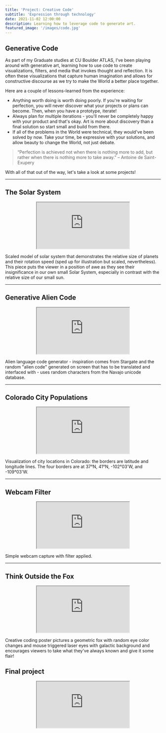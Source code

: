 ```yaml
---
title: 'Project: Creative Code'
subtitle: 'Expression through technology'
date: 2021-11-02 12:00:00
description: Learning how to leverage code to generate art.
featured_image: '/images/code.jpg'
---
```


## Generative Code

As part of my Graduate studies at CU Boulder ATLAS, I've been playing around with generative art, learning how to use code to create visualizations, filters, and media that invokes thought and reflection.  It is often these visualizations that capture human imagination and allows for constructive discourse as we try to make the World a better place together.

Here are a couple of lessons-learned from the experience:

* Anything worth doing is worth doing poorly.  If you're waiting for perfection, you will never discover what your projects or plans can become.  Then, when you have a prototype, iterate!
* Always plan for multiple iterations - you'll never be completely happy with your product and that's okay.  Art is more about discovery than a final solution so start small and build from there.
* If all of the problems in the World were technical, they would've been solved by now.  Take your time, be expressive with your solutions, and allow beauty to change the World, not just debate.

> “Perfection is achieved not when there is nothing more to add, but rather when there is nothing more to take away.” – Antoine de Saint-Exupery

With all of that out of the way, let's take a look at some projects!  

---

## The Solar System

<p align="center"><iframe style= "overflow: hidden; " scrolling = "no" src="https://preview.p5js.org/starbuck10/embed/BAiPwQ1SZ"></iframe></p>

Scaled model of solar system that demonstrates the relative size of planets and their rotation speed (sped up for illustration but scaled, nevertheless).  This piece puts the viewer in a position of awe as they see their insignificance in our own small Solar System, especially in contrast with the relative size of our small sun.

---

## Generative Alien Code

<p align="center"><iframe style= "overflow: hidden; " scrolling = "no" src="https://preview.p5js.org/starbuck10/embed/UnN1LHApl"></iframe></p>

Alien language code generator - inspiration comes from Stargate and the random "alien code" generated on screen that has to be translated and interfaced with - uses random characters from the Navajo unicode database.

---

## Colorado City Populations

<p align="center"><iframe style= "overflow: hidden; " scrolling = "no" src="https://preview.p5js.org/starbuck10/embed/iriiB_GBJ"></iframe></p>

Visualization of city locations in Colorado: the borders are latitude and longitude lines. The four borders are at 37°N, 41°N, -102°03'W, and -109°03'W.

---

## Webcam Filter

<p align="center"><iframe style= "overflow: hidden; " scrolling = "no" src="https://editor.p5js.org/starbuck10/sketches/Wo_rEGXu2"></iframe></p>

Simple webcam capture with filter applied.

---

## Think Outside the Fox

<p align="center"><iframe style= "overflow: hidden; " scrolling = "no" src="https://preview.p5js.org/starbuck10/present/0YfAh_Bep"></iframe></p>

Creative coding poster pictures a geometric fox with random eye color changes and mouse triggered laser eyes with galactic background and encourages viewers to take what they've always known and give it some flair!

## Final project

<p align="center"><iframe style= "overflow: hidden; " scrolling = "no" src="https://youtu.be/9ThS4DDEYw4"></iframe></p>
